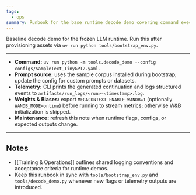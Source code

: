 ```yaml
---
tags:
  - ops
summary: Runbook for the base runtime decode demo covering command execution, telemetry outputs, and expected behavior.
---
```

Baseline decode demo for the frozen LLM runtime. Run this after provisioning assets via `uv run python tools/bootstrap_env.py`.

---

- **Command:** `uv run python -m tools.decode_demo --config configs/SampleText_TinyGPT2.yaml`.
- **Prompt source:** uses the sample corpus installed during bootstrap; update the config for custom prompts or datasets.
- **Telemetry:** CLI prints the generated continuation and logs structured events to `artifacts/run_logs/<run>-<timestamp>.log`.
- **Weights & Biases:** export `MEGACONTEXT_ENABLE_WANDB=1` (optionally `WANDB_MODE=online`) before running to stream metrics; otherwise W&B initialization is skipped.
- **Maintenance:** refresh this note when runtime flags, configs, or expected outputs change.

---

## Notes

- [[Training & Operations]] outlines shared logging conventions and acceptance criteria for runtime demos.
- Keep this runbook in sync with `tools/bootstrap_env.py` and `tools/decode_demo.py` whenever new flags or telemetry outputs are introduced.
